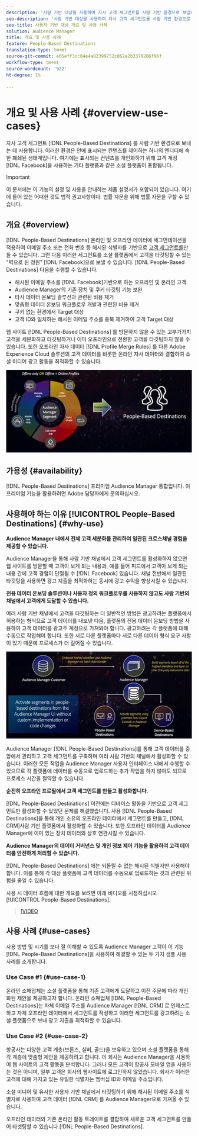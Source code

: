 ```yaml
---
description: '사람 기반 대상을 사용하여 자사 고객 세그먼트를 사람 기반 환경으로 보냅니다. 이러한 환경은 안에 표시되는 컨텐츠를 제어하는 하나의 엔티티에 속한 폐쇄된 생태계입니다. 여기에는 Facebook과 같은 소셜 플랫폼과 고객 계정을 사용하여 표시된 컨텐츠를 개인화하는 기타 플랫폼이 포함됩니다. '
seo-description: '사람 기반 대상을 사용하여 자사 고객 세그먼트를 사람 기반 환경으로 보냅니다. 이러한 환경은 안에 표시되는 컨텐츠를 제어하는 하나의 엔티티에 속한 폐쇄된 생태계입니다. 여기에는 Facebook과 같은 소셜 플랫폼과 고객 계정을 사용하여 표시된 컨텐츠를 개인화하는 기타 플랫폼이 포함됩니다.  '
seo-title: 사용자 기반 대상 개요 및 사용 사례
solution: Audience Manager
title: 개요 및 사용 사례
feature: People-Based Destinations
translation-type: tm+mt
source-git-commit: e05eff3cc04e4a82399752c862e2b2370286f96f
workflow-type: tm+mt
source-wordcount: '922'
ht-degree: 1%

---
```



# 개요 및 사용 사례 {#overview-use-cases}

자사 고객 세그먼트 [!DNL People-Based Destinations] 를 사람 기반 환경으로 보내는 데 사용합니다. 이러한 환경은 안에 표시되는 컨텐츠를 제어하는 하나의 엔티티에 속한 폐쇄된 생태계입니다. 여기에는 표시되는 컨텐츠를 개인화하기 위해 고객 계정 [!DNL Facebook]을 사용하는 기타 플랫폼과 같은 소셜 플랫폼이 포함됩니다.

>[!IMPORTANT]
>이 문서에는 이 기능의 설정 및 사용을 안내하는 제품 설명서가 포함되어 있습니다. 여기에 들어 있는 어떠한 것도 법적 권고사항이다. 법률 자문을 위해 법률 자문을 구할 수 있습니다.

## 개요 {#overview}

[!DNL People-Based Destinations] 온라인 및 오프라인 데이터에 세그먼테이션을 적용하여 이메일 주소 또는 전화 번호 등 해시된 식별자를 기반으로 [고객 세그먼트를](people-based-destinations-prerequisites.md#hashing-requirements)만들 수 있습니다. 그런 다음 이러한 세그먼트를 소셜 플랫폼에서 고객을 타깃팅할 수 있는 &quot;벽으로 된 정원&quot; [!DNL Facebook]으로 보낼 수 있습니다. [!DNL People-Based Destinations] 다음을 수행할 수 있습니다.

* 해시된 이메일 주소를 [!DNL Facebook]기반으로 하는 오프라인 및 온라인 고객
* Audience Manager의 기존 장치 및 쿠키 타깃팅 기능 보완
* 타사 데이터 온보딩 솔루션과 관련된 비용 제거
* 맞춤형 데이터 온보딩 워크플로우 개발과 관련된 비용 제거
* 쿠키 없는 환경에서 Target 대상
* 고객 ID와 일치하는 해시된 이메일 주소를 중복 제거하여 고객 Target 대상

웹 사이트 [!DNL People-Based Destinations] 를 방문하지 않을 수 있는 고부가가치 고객을 세분화하고 타깃팅하거나 이미 오프라인으로 전환한 고객을 타깃팅하지 않을 수 있습니다. 또한 오프라인 자사 데이터 [!DNL Profile Merge Rules] 를 다른 Adobe Experience Cloud 솔루션의 고객 데이터를 비롯한 온라인 자사 데이터와 결합하여 소셜 미디어 광고 활동을 최적화할 수 있습니다.

![pbd-overview](assets/pbd-overview.png)

## 가용성 {#availability}

[!DNL People-Based Destinations] 프리미엄 Audience Manager 통합입니다. 이 프리미엄 기능을 활용하려면 Adobe 담당자에게 문의하십시오.

## 사용해야 하는 이유 [!UICONTROL People-Based Destinations] {#why-use}

**Audience Manager 내에서 전체 고객 세분화를 관리하여 일관된 크로스채널 경험을 제공할 수 있습니다.**

Audience Manager을 통해 사람 기반 채널에서 고객 세그먼트를 활성화하지 않으면 웹 사이트를 방문할 때 고객이 보게 되는 내용과, 예를 들어 피드에서 고객이 보게 되는 내용 간에 고객 경험이 단절될 수 [!DNL Facebook] 있습니다. 채널 전반에서 일관된 타깃팅을 사용하면 광고 지출을 최적화하는 동시에 광고 수익을 향상시킬 수 있습니다.

**전용 데이터 온보딩 솔루션이나 사용자 정의 워크플로우를 사용하지 않고도 사람 기반의 채널에서 고객에게 도달할 수 있습니다.**

여러 사람 기반 채널에서 고객을 타깃팅하는 더 일반적인 방법은 광고하려는 플랫폼에서 허용하는 형식으로 고객 데이터를 내보낸 다음, 플랫폼의 전용 데이터 온보딩 방법을 사용하여 고객 데이터를 광고주 계정으로 가져와야 합니다. 광고하려는 각 플랫폼에 대해 수동으로 작업해야 합니다. 또한 서로 다른 플랫폼마다 서로 다른 데이터 형식 요구 사항이 있기 때문에 프로세스가 더 길어질 수 있습니다.

![pbd-overview](assets/pbd-diagram.png)

Audience Manager [!DNL People-Based Destinations]를 통해 고객 데이터를 중앙에서 관리하고 고객 세그먼트를 구축하며 여러 사람 기반의 채널에서 활성화할 수 있습니다. 이러한 모든 작업을 Audience Manager 사용자 인터페이스 내에서 수행할 수 있으므로 각 플랫폼에 데이터를 수동으로 업로드하는 추가 작업을 하지 않아도 되므로 프로세스 시간을 절약할 수 있습니다.

**순전히 오프라인 프로필에서 고객 세그먼트를 만들고 활성화합니다.**

[!DNL People-Based Destinations] 이전에는 디바이스 활동을 기반으로 고객 세그먼트만 활성화할 수 있었던 문제를 해결했습니다. 사용 [!DNL People-Based Destinations]을 통해 개인 소유의 오프라인 데이터에서 세그먼트를 만들고, [!DNL CRM]사람 기반 플랫폼에서 활성화할 수 있습니다. 또한 오프라인 데이터를 Audience Manager에 이미 있는 장치 데이터와 상호 연관시킬 수 있습니다.

**Audience Manager의 데이터 거버넌스 및 개인 정보 제어 기능을 활용하여 고객 데이터를 안전하게 처리할 수 있습니다.**

[!DNL People-Based Destinations] 에는 되돌릴 수 없는 해시된 식별자만 사용해야 합니다. 이를 통해 각 대상 플랫폼에 고객 데이터를 수동으로 업로드하는 것과 관련된 위험을 줄일 수 있습니다.

사용 시 데이터 흐름에 대한 개요를 보려면 아래 비디오를 시청하십시오 [!UICONTROL People-Based Destinations].

>[!VIDEO](https://video.tv.adobe.com/v/28968/)

## 사용 사례 {#use-cases}

사용 방법 및 시기를 보다 잘 이해할 수 있도록 Audience Manager 고객이 이 기능 [!DNL People-Based Destinations]을 사용하여 해결할 수 있는 두 가지 샘플 사용 사례를 소개합니다.

### Use Case #1 {#use-case-1}

온라인 소매업체는 소셜 플랫폼을 통해 기존 고객에게 도달하고 이전 주문에 따라 개인화된 제안을 제공하고자 합니다. 온라인 소매업체 [!DNL People-Based Destinations]는 자체 이메일 주소를 Audience Manager [!DNL CRM] 로 인제스트하고 자체 오프라인 데이터에서 세그먼트를 작성하고 이러한 세그먼트를 광고하려는 소셜 플랫폼으로 보내 광고 지출을 최적화할 수 있습니다.

### Use Case #2 {#use-case-2}

항공사는 다양한 고객 계층(브론즈, 실버, 골드)을 보유하고 있으며 소셜 플랫폼을 통해 각 계층에 맞춤형 제안을 제공하려고 합니다. 이 회사는 Audience Manager을 사용하여 웹 사이트의 고객 활동을 분석합니다. 그러나 모든 고객이 항공사 모바일 앱을 사용하는 것은 아니며, 일부 고객은 회사의 웹사이트에 로그인하지 않았습니다. 회사가 이러한 고객에 대해 가지고 있는 유일한 식별자는 멤버십 ID와 이메일 주소입니다.

소셜 미디어 및 유사한 사용자 기반 채널에서 타깃팅하기 위해 해시된 이메일 주소를 식별자로 사용하여 고객 데이터 [!DNL CRM] 를 Audience Manager으로 가져올 수 있습니다.

오프라인 데이터와 기존 온라인 활동 트레이트를 결합하여 새로운 고객 세그먼트를 만들어 타겟팅할 수 있습니다 [!DNL People-Based Destinations].
